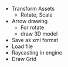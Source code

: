 + Transform Assets
    - Rotate, Scale
+ Arrow drawing
    - For rotate
    - draw 3D model
+ Save as xml format
+ Load file
+ Raycasting in engine
+ Draw Grid